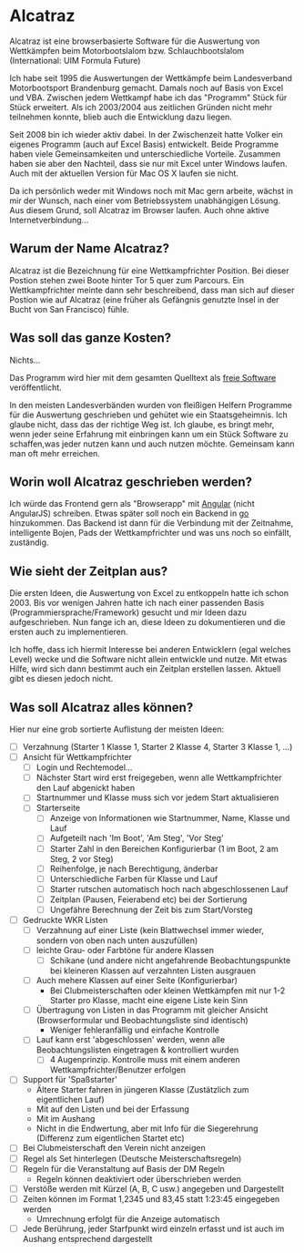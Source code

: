 # Alcatraz
Alcatraz ist eine browserbasierte Software für die Auswertung von Wettkämpfen beim Motorbootslalom bzw. Schlauchbootslalom (International: UIM Formula Future)

Ich habe seit 1995 die Auswertungen der Wettkämpfe beim Landesverband Motorbootsport Brandenburg gemacht. Damals noch auf Basis von Excel und VBA. Zwischen jedem Wettkampf habe ich das "Programm" Stück für Stück erweitert. Als ich 2003/2004 aus zeitlichen Gründen nicht mehr teilnehmen konnte, blieb auch die Entwicklung dazu liegen.

Seit 2008 bin ich wieder aktiv dabei. In der Zwischenzeit hatte Volker ein eigenes Programm (auch auf Excel Basis) entwickelt. Beide Programme haben viele Gemeinsamkeiten und unterschiedliche Vorteile. Zusammen haben sie aber den Nachteil, dass sie nur mit Excel unter Windows laufen. Auch mit der aktuellen Version für Mac OS X laufen sie nicht.

Da ich persönlich weder mit Windows noch mit Mac gern arbeite, wächst in mir der Wunsch, nach einer vom Betriebssystem unabhängigen Lösung. Aus diesem Grund, soll Alcatraz im Browser laufen. Auch ohne aktive Internetverbindung...

## Warum der Name Alcatraz?
Alcatraz ist die Bezeichnung für eine Wettkampfrichter Position. Bei dieser Postion stehen zwei Boote hinter Tor 5 quer zum Parcours. Ein Wettkampfrichter meinte dann sehr beschreibend, dass man sich auf dieser Postion wie auf Alcatraz (eine früher als Gefängnis genutzte Insel in der Bucht von San Francisco) fühle.

## Was soll das ganze Kosten?
Nichts...

Das Programm wird hier mit dem gesamten Quelltext als [freie Software](http://fsfe.org/about/basics/freesoftware.de.html) veröffentlicht.

In den meisten Landesverbänden wurden von fleißigen Helfern Programme für die Auswertung geschrieben und gehütet wie ein Staatsgeheimnis. Ich glaube nicht, dass das der richtige Weg ist. Ich glaube, es bringt mehr, wenn jeder seine Erfahrung mit einbringen kann um ein Stück Software zu schaffen,was jeder nutzen kann und auch nutzen möchte.
Gemeinsam kann man oft mehr erreichen.

## Worin woll Alcatraz geschrieben werden?
Ich würde das Frontend gern als "Browserapp" mit [Angular](https://angular.io/) (nicht AngularJS) schreiben. Etwas später soll noch ein Backend in [go](https://golang.org/) hinzukommen. Das Backend ist dann für die Verbindung mit der Zeitnahme, intelligente Bojen, Pads der Wettkampfrichter und was uns noch so einfällt, zuständig.

## Wie sieht der Zeitplan aus?
Die ersten Ideen, die Auswertung von Excel zu entkoppeln hatte ich schon 2003. Bis vor wenigen Jahren hatte ich nach einer passenden Basis (Programmiersprache/Framework) gesucht und mir Ideen dazu aufgeschrieben. Nun fange ich an, diese Ideen zu dokumentieren und die ersten auch zu implementieren.

Ich hoffe, dass ich hiermit Interesse bei anderen Entwicklern (egal welches Level) wecke und die Software nicht allein entwickle und nutze. Mit etwas Hilfe, wird sich dann bestimmt auch ein Zeitplan erstellen lassen. Aktuell gibt es diesen jedoch nicht.

## Was soll Alcatraz alles können?
Hier nur eine grob sortierte Auflistung der meisten Ideen:

- [ ] Verzahnung (Starter 1 Klasse 1, Starter 2 Klasse 4, Starter 3 Klasse 1, ...)
- [ ] Ansicht für Wettkampfrichter
  - [ ] Login und Rechtemodel...
  - [ ] Nächster Start wird erst freigegeben, wenn alle Wettkampfrichter den Lauf abgenickt haben
  - [ ] Startnummer und Klasse muss sich vor jedem Start aktualisieren
  - [ ] Starterseite
    - [ ] Anzeige von Informationen wie Startnummer, Name, Klasse und Lauf
    - [ ] Aufgeteilt nach 'Im Boot', 'Am Steg', 'Vor Steg'
    - [ ] Starter Zahl in den Bereichen Konfigurierbar (1 im Boot, 2 am Steg, 2 vor Steg)
    - [ ] Reihenfolge, je nach Berechtigung, änderbar
    - [ ] Unterschiedliche Farben für Klasse und Lauf
    - [ ] Starter rutschen automatisch hoch nach abgeschlossenen Lauf
    - [ ] Zeitplan (Pausen, Feierabend etc) bei der Sortierung
    - [ ] Ungefähre Berechnung der Zeit bis zum Start/Vorsteg
- [ ] Gedruckte WKR Listen
  - [ ] Verzahnung auf einer Liste (kein Blattwechsel immer wieder, sondern von oben nach unten auszufüllen)
  - [ ] leichte Grau- oder Farbtöne für andere Klassen
    - [ ] Schikane (und andere nicht angefahrende Beobachtungspunkte bei kleineren Klassen auf verzahnten Listen ausgrauen
  - [ ] Auch mehere Klassen auf einer Seite (Konfigurierbar)
    - Bei Clubmeisterschaften oder kleinen Wettkämpfen mit nur 1-2 Starter pro Klasse, macht eine eigene Liste kein Sinn
  - [ ] Übertragung von Listen in das Programm mit gleicher Ansicht (Browserformular und Beobachtungsliste sind identisch)
    - Weniger fehleranfällig und einfache Kontrolle
  - [ ] Lauf kann erst 'abgeschlossen' werden, wenn alle Beobachtungslisten eingetragen & kontrolliert wurden
    - [ ] 4 Augenprinzip. Kontrolle muss mit einem anderen Wettkampfrichter/Benutzer erfolgen
- [ ] Support für 'Spaßstarter'
    - Ältere Starter fahren in jüngeren Klasse (Zustätzlich zum eigentlichen Lauf)
    - Mit auf den Listen und bei der Erfassung
    - Mit im Aushang
    - Nicht in die Endwertung, aber mit Info für die Siegerehrung (Differenz zum eigentlichen Startet etc)
- [ ] Bei Clubmeisterschaft den Verein nicht anzeigen
- [ ] Regel als Set hinterlegen (Deutsche Meisterschaftsregeln)
- [ ] Regeln für die Veranstaltung auf Basis der DM Regeln
  - Regeln können deaktiviert oder überschrieben werden
- [ ] Verstöße werden mit Kürzel (A, B, C usw.) angegeben und Dargestellt
- [ ] Zeiten können im Format 1,2345 und 83,45 statt 1:23:45 eingegeben werden
  - Umrechnung erfolgt für die Anzeige automatisch
- [ ] Jede Berührung, jeder Starfpunkt wird einzeln erfasst und ist auch im Aushang entsprechend dargestellt
